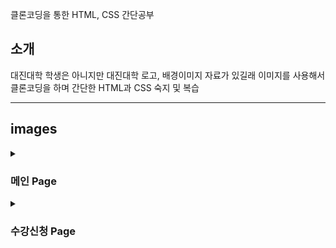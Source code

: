 클론코딩을 통한 HTML, CSS 간단공부

## 소개
대진대학 학생은 아니지만 대진대학 로고, 배경이미지 자료가 있길래 이미지를 사용해서 클론코딩을 하며 간단한 HTML과 CSS 숙지 및 복습
<hr />

## images
<details>
<summary>
  
### 메인 Page
</summary>

   ![KakaoTalk_Snapshot_20240116_093102](https://github.com/soobolee/DaejinUniv_clone/assets/86949902/17a9b394-2254-4932-9eed-1ca2286974d7)
</details>

<details>
<summary>
  
### 수강신청 Page
</summary>

   토글 안 내용
</details>



